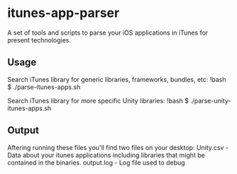 itunes-app-parser
=================

A set of tools and scripts to parse your iOS applications in iTunes for present technologies.

Usage
-----

Search iTunes library for generic libraries, frameworks, bundles, etc:
!bash $ ./parse-itunes-apps.sh

Search iTunes library for more specific Unity libraries:
!bash $ ./parse-unity-itunes-apps.sh

Output
------

Aftering running these files you'll find two files on your desktop:
Unity.csv - Data about your itunes applications including libraries that might be contained in the binaries.
output.log - Log file used to debug


